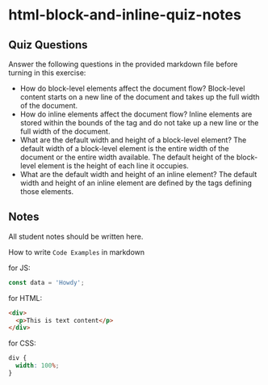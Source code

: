 # html-block-and-inline-quiz-notes

## Quiz Questions

Answer the following questions in the provided markdown file before turning in this exercise:

- How do block-level elements affect the document flow?
  Block-level content starts on a new line of the document and takes up the full width of the document.
- How do inline elements affect the document flow?
  Inline elements are stored within the bounds of the tag and do not take up a new line or the full width of the document.
- What are the default width and height of a block-level element?
  The default width of a block-level element is the entire width of the document or the entire width available. The default height of the block-level element is the height of each line it occupies.
- What are the default width and height of an inline element?
  The default width and height of an inline element are defined by the tags defining those elements.

## Notes

All student notes should be written here.

How to write `Code Examples` in markdown

for JS:

```javascript
const data = 'Howdy';
```

for HTML:

```html
<div>
  <p>This is text content</p>
</div>
```

for CSS:

```css
div {
  width: 100%;
}
```
